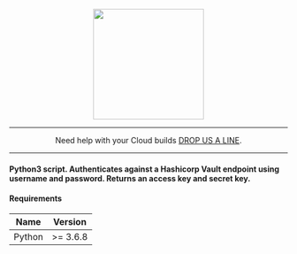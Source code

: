 <p align="center">
  <a href="https://www.cloud42.io/" target="_blank" rel="Homepage">
  <img width="200" height="200" src="https://www.cloud42.io/wp-content/uploads/2020/01/transparent_small.png">
  </a>
</p>

---
<p align="center">Need help with your Cloud builds <a href="https://www.cloud42.io/contact/" target="_blank" rel="ContactUS"> DROP US A LINE</a>.</p>

---
#### Python3 script. Authenticates against a Hashicorp Vault endpoint using username and password. Returns an access key and secret key.

#### Requirements

| Name | Version |
|------|---------|
| Python | >= 3.6.8 |

